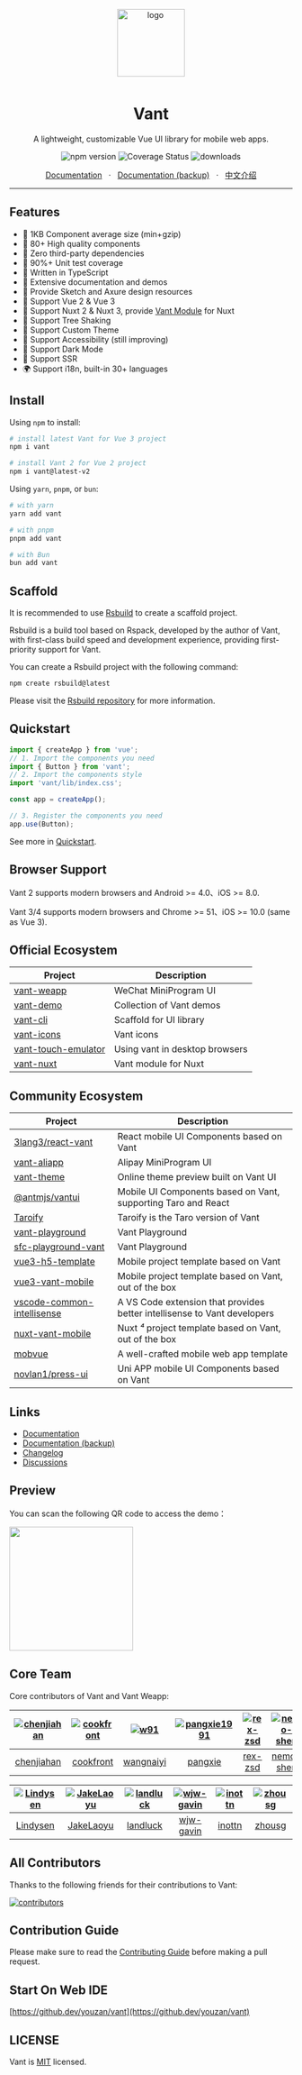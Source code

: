 <p align="center">
    <img alt="logo" src="https://fastly.jsdelivr.net/npm/@vant/assets/logo.png" width="120" height="120" style="margin-bottom: 10px;">
</p>

<h1 align="center">Vant</h1>

<p align="center">A lightweight, customizable Vue UI library for mobile web apps.</p>

<p align="center">
    <img src="https://img.shields.io/npm/v/vant?style=flat-square" alt="npm version" />
    <img src="https://img.shields.io/codecov/c/github/youzan/vant/main.svg?style=flat-square&color=#4fc08d" alt="Coverage Status" />
    <img src="https://img.shields.io/npm/dm/vant.svg?style=flat-square&color=#4fc08d" alt="downloads" />
</p>

<p align="center">
  <a href="https://vant-ui.github.io/vant">Documentation</a>
  &nbsp;
  ·
  &nbsp;
  <a href="https://vant.pro/vant/">Documentation (backup)</a>
  &nbsp;
  ·
  &nbsp;
  <a href="./README.zh-CN.md">中文介绍</a>
</p>

---

## Features

- 🚀 1KB Component average size (min+gzip)
- 🚀 80+ High quality components
- 🚀 Zero third-party dependencies
- 💪 90%+ Unit test coverage
- 💪 Written in TypeScript
- 📖 Extensive documentation and demos
- 📖 Provide Sketch and Axure design resources
- 🍭 Support Vue 2 & Vue 3
- 🍭 Support Nuxt 2 & Nuxt 3, provide [Vant Module](https://github.com/vant-ui/vant-nuxt) for Nuxt
- 🍭 Support Tree Shaking
- 🍭 Support Custom Theme
- 🍭 Support Accessibility (still improving)
- 🍭 Support Dark Mode
- 🍭 Support SSR
- 🌍 Support i18n, built-in 30+ languages

## Install

Using `npm` to install:

```bash
# install latest Vant for Vue 3 project
npm i vant

# install Vant 2 for Vue 2 project
npm i vant@latest-v2
```

Using `yarn`, `pnpm`, or `bun`:

```bash
# with yarn
yarn add vant

# with pnpm
pnpm add vant

# with Bun
bun add vant
```

## Scaffold

It is recommended to use [Rsbuild](https://github.com/web-infra-dev/rsbuild) to create a scaffold project.

Rsbuild is a build tool based on Rspack, developed by the author of Vant, with first-class build speed and development experience, providing first-priority support for Vant.

You can create a Rsbuild project with the following command:

```bash
npm create rsbuild@latest
```

Please visit the [Rsbuild repository](https://github.com/web-infra-dev/rsbuild) for more information.

## Quickstart

```js
import { createApp } from 'vue';
// 1. Import the components you need
import { Button } from 'vant';
// 2. Import the components style
import 'vant/lib/index.css';

const app = createApp();

// 3. Register the components you need
app.use(Button);
```

See more in [Quickstart](https://vant-ui.github.io/vant/#/en-US/quickstart).

## Browser Support

Vant 2 supports modern browsers and Android >= 4.0、iOS >= 8.0.

Vant 3/4 supports modern browsers and Chrome >= 51、iOS >= 10.0 (same as Vue 3).

## Official Ecosystem

| Project | Description |
| --- | --- |
| [vant-weapp](https://github.com/vant-ui/vant-weapp) | WeChat MiniProgram UI |
| [vant-demo](https://github.com/vant-ui/vant-demo) | Collection of Vant demos |
| [vant-cli](https://github.com/vant-ui/vant/tree/main/packages/vant-cli) | Scaffold for UI library |
| [vant-icons](https://github.com/vant-ui/vant/tree/main/packages/vant-icons) | Vant icons |
| [vant-touch-emulator](https://github.com/vant-ui/vant/tree/main/packages/vant-touch-emulator) | Using vant in desktop browsers |
| [vant-nuxt](https://github.com/vant-ui/vant-nuxt) | Vant module for Nuxt |

## Community Ecosystem

| Project | Description |
| --- | --- |
| [3lang3/react-vant](https://github.com/3lang3/react-vant) | React mobile UI Components based on Vant |
| [vant-aliapp](https://github.com/ant-move/Vant-Aliapp) | Alipay MiniProgram UI |
| [vant-theme](https://github.com/Aisen60/vant-theme) | Online theme preview built on Vant UI |
| [@antmjs/vantui](https://github.com/antmjs/vantui) | Mobile UI Components based on Vant, supporting Taro and React |
| [Taroify](https://github.com/mallfoundry/taroify) | Taroify is the Taro version of Vant |
| [vant-playground](https://github.com/LadyChatterleyLover/vant-playground) | Vant Playground |
| [sfc-playground-vant](https://github.com/zhixiaoqiang/sfc-playground-vant) | Vant Playground |
| [vue3-h5-template](https://github.com/yulimchen/vue3-h5-template) | Mobile project template based on Vant |
| [vue3-vant-mobile](https://github.com/vue-zone/vue3-vant-mobile) | Mobile project template based on Vant, out of the box |
| [vscode-common-intellisense](https://github.com/Simon-He95/vscode-common-intellisense) | A VS Code extension that provides better intellisense to Vant developers |
| [nuxt-vant-mobile](https://github.com/vue-zone/nuxt-vant-mobile) | Nuxt _⁴_ project template based on Vant, out of the box |
| [mobvue](https://github.com/un-pany/mobvue) | A well-crafted mobile web app template |
| [novlan1/press-ui](https://github.com/novlan1/press-ui) | Uni APP mobile UI Components based on Vant |

## Links

- [Documentation](https://vant-ui.github.io/vant/)
- [Documentation (backup)](https://vant.pro/vant/)
- [Changelog](https://vant-ui.github.io/vant/#/en-US/changelog)
- [Discussions](https://github.com/vant-ui/vant/discussions)

## Preview

You can scan the following QR code to access the demo：

<img src="https://fastly.jsdelivr.net/npm/@vant/assets/preview-qrcode.png" width="220" height="220" >

## Core Team

Core contributors of Vant and Vant Weapp:

| [![chenjiahan](https://avatars.githubusercontent.com/u/7237365?s=80&v=4)](https://github.com/chenjiahan/) | [![cookfront](https://avatars.githubusercontent.com/u/4829465?s=80&v=4)](https://github.com/cookfront/) | [![w91](https://avatars.githubusercontent.com/u/2599455?s=80&v=4)](https://github.com/w91/) | [![pangxie1991](https://avatars.githubusercontent.com/u/5961240?s=80&v=4)](https://github.com/pangxie1991/) | [![rex-zsd](https://avatars.githubusercontent.com/u/8767877?s=80&v=4)](https://github.com/rex-zsd/) | [![nemo-shen](https://avatars.githubusercontent.com/u/13480805?s=80&v=4)](https://github.com/nemo-shen/) |
| :-: | :-: | :-: | :-: | :-: | :-: |
| [chenjiahan](https://github.com/chenjiahan/) | [cookfront](https://github.com/cookfront/) | [wangnaiyi](https://github.com/w91/) | [pangxie](https://github.com/pangxie1991/) | [rex-zsd](https://github.com/rex-zsd/) | [nemo-shen](https://github.com/nemo-shen/) |

| [![Lindysen](https://avatars.githubusercontent.com/u/33708359?s=80&v=4)](https://github.com/Lindysen/) | [![JakeLaoyu](https://avatars.githubusercontent.com/u/16181940?s=80&v=4)](https://github.com/JakeLaoyu/) | [![landluck](https://avatars.githubusercontent.com/u/27060081?s=80&v=4)](https://github.com/landluck/) | [![wjw-gavin](https://avatars.githubusercontent.com/u/19986739?s=80&v=4)](https://github.com/wjw-gavin/) | [![inottn](https://avatars.githubusercontent.com/u/18509404?s=80&v=4)](https://github.com/inottn/) | [![zhousg](https://avatars.githubusercontent.com/u/15833290?s=80&v=4)](https://github.com/zhousg/) |
| :-: | :-: | :-: | :-: | :-: | :-: |
| [Lindysen](https://github.com/Lindysen/) | [JakeLaoyu](https://github.com/JakeLaoyu/) | [landluck](https://github.com/landluck/) | [wjw-gavin](https://github.com/wjw-gavin/) | [inottn](https://github.com/inottn/) | [zhousg](https://github.com/zhousg/) |

## All Contributors

Thanks to the following friends for their contributions to Vant:

<a href="https://github.com/vant-ui/vant/graphs/contributors">
  <img src="https://opencollective.com/vant/contributors.svg?width=890&button=false" alt="contributors">
</a>

## Contribution Guide

Please make sure to read the [Contributing Guide](./.github/CONTRIBUTING.md) before making a pull request.

## Start On Web IDE

[https://github.dev/youzan/vant](https://github.dev/youzan/vant)

## LICENSE

Vant is [MIT](https://github.com/youzan/vant/blob/main/LICENSE) licensed.
